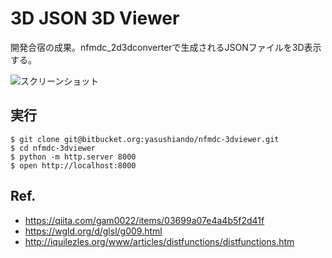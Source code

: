 3D JSON 3D Viewer
====

開発合宿の成果。nfmdc\_2d3dconverterで生成されるJSONファイルを3D表示する。

![スクリーンショット](https://bitbucket.org/yasushiando/nfmdc_3dviewer/raw/ff2892372c011cc661274af9b4c0b57eb2618a25/img/screenshot.png)

実行
----

    $ git clone git@bitbucket.org:yasushiando/nfmdc-3dviewer.git
    $ cd nfmdc-3dviewer
    $ python -m http.server 8000
    $ open http://localhost:8000

Ref.
----

- https://qiita.com/gam0022/items/03699a07e4a4b5f2d41f
- https://wgld.org/d/glsl/g009.html
- http://iquilezles.org/www/articles/distfunctions/distfunctions.htm


